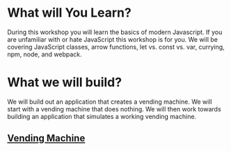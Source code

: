 # What will You Learn?

During this workshop you will learn the basics of modern Javascript. 
If you are unfamiliar with or hate JavaScript this workshop is for you. We will be 
covering JavaScript classes, arrow functions, let vs. const vs. var, currying, npm, node, 
and webpack.

# What we will build?

We will build out an application that creates a vending machine. We will start with a
vending machine that does nothing. We will then work towards building an application
that simulates a working vending machine. 

## [Vending Machine](./docs/vending-machine.md)
    